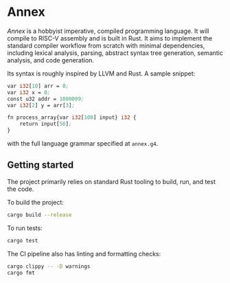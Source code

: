 # Annex

*Annex* is a hobbyist imperative, compiled programming language.
It will compile to RISC-V assembly and is built in Rust. It aims
to implement the standard compiler workflow from scratch with minimal
dependencies, including lexical analysis, parsing, abstract syntax tree
generation, semantic analysis, and code generation.

Its syntax is roughly inspired by LLVM and Rust. A sample snippet:

```llvm
var i32[10] arr = 0;
var i32 x = 0;
const u32 addr = 1000009;
var i32[2] y = arr[3];

fn process_array{var i32[100] input} i32 {
    return input[50];
}
```

with the full language grammar specified at `annex.g4`.

## Getting started

The project primarily relies on standard Rust tooling to build, run, and test the code.

To build the project:

```bash
cargo build --release
```

To run tests:

```bash
cargo test
```

The CI pipeline also has linting and formatting checks:

```bash
cargo clippy -- -D warnings
cargo fmt
```